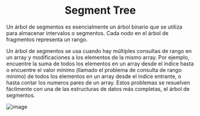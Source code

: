 <h1 align="center"> Segment Tree </h1>

Un árbol de segmentos es esencialmente un árbol binario que se utiliza para almacenar intervalos o segmentos. Cada nodo en el árbol de fragmentos representa un rango. 

Un árbol de segmentos se usa cuando hay múltiples consultas de rango en un array y modificaciones a los elementos de la mismo array. Por ejemplo, encuentre la suma de todos los elementos en un array desde el índice hasta o encuentre el valor mínimo (llamado el problema de consulta de rango mínimo) de todos los elementos en un array desde el índice entrante, o hasta contar los numeros pares de un array. Estos problemas se resuelven fácilmente con una de las estructuras de datos más completas, el árbol de segmentos.

![image](https://user-images.githubusercontent.com/97768733/193960916-6f7871f4-68ea-419b-934f-3773468e9f4f.png)


